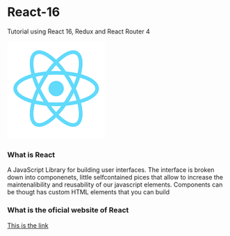 # React-16
Tutorial using React 16, Redux and React Router 4

![React Logo](/Images/react_logo.png?raw=true "React Logo")

<h3>What is React</h3>
<p>
A JavaScript Library for building user interfaces. The interface is broken down into componenets, little selfcontained pices that allow to increase the maintenalibility and reusability of our javascript elements. Components can be thougt has custom HTML elements that you can build
</p>

<h3>What is the oficial website of React</h3>
<p>
<a href="https://reactjs.org/">This is the link</a>
</p>

